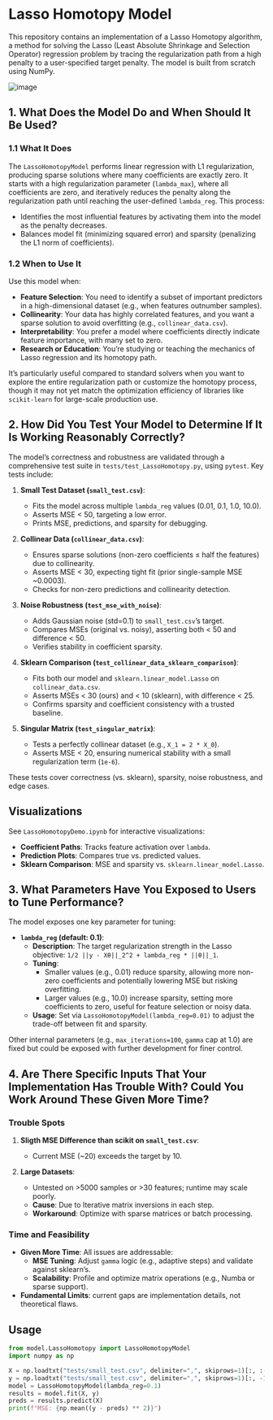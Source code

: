 # Lasso Homotopy Model

This repository contains an implementation of a Lasso Homotopy algorithm, a method for solving the Lasso (Least Absolute Shrinkage and Selection Operator) regression problem by tracing the regularization path from a high penalty to a user-specified target penalty. The model is built from scratch using NumPy.

![image](https://github.com/user-attachments/assets/eb6b30bc-2e59-43da-a651-d6f057abc906)

## 1. What Does the Model Do and When Should It Be Used?

### 1.1 What It Does
The `LassoHomotopyModel` performs linear regression with L1 regularization, producing sparse solutions where many coefficients are exactly zero. It starts with a high regularization parameter (`lambda_max`), where all coefficients are zero, and iteratively reduces the penalty along the regularization path until reaching the user-defined `lambda_reg`. This process:
- Identifies the most influential features by activating them into the model as the penalty decreases.
- Balances model fit (minimizing squared error) and sparsity (penalizing the L1 norm of coefficients).

### 1.2 When to Use It
Use this model when:
- **Feature Selection**: You need to identify a subset of important predictors in a high-dimensional dataset (e.g., when features outnumber samples).
- **Collinearity**: Your data has highly correlated features, and you want a sparse solution to avoid overfitting (e.g., `collinear_data.csv`).
- **Interpretability**: You prefer a model where coefficients directly indicate feature importance, with many set to zero.
- **Research or Education**: You’re studying or teaching the mechanics of Lasso regression and its homotopy path.

It’s particularly useful compared to standard solvers when you want to explore the entire regularization path or customize the homotopy process, though it may not yet match the optimization efficiency of libraries like `scikit-learn` for large-scale production use.

## 2. How Did You Test Your Model to Determine If It Is Working Reasonably Correctly?

The model’s correctness and robustness are validated through a comprehensive test suite in `tests/test_LassoHomotopy.py`, using `pytest`. Key tests include:

1. **Small Test Dataset (`small_test.csv`)**:
   - Fits the model across multiple `lambda_reg` values (0.01, 0.1, 1.0, 10.0).
   - Asserts MSE < 50, targeting a low error.
   - Prints MSE, predictions, and sparsity for debugging.

2. **Collinear Data (`collinear_data.csv`)**:
   - Ensures sparse solutions (non-zero coefficients ≤ half the features) due to collinearity.
   - Asserts MSE < 30, expecting tight fit (prior single-sample MSE ~0.0003).
   - Checks for non-zero predictions and collinearity detection.

3. **Noise Robustness (`test_mse_with_noise`)**:
   - Adds Gaussian noise (std=0.1) to `small_test.csv`’s target.
   - Compares MSEs (original vs. noisy), asserting both < 50 and difference < 50.
   - Verifies stability in coefficient sparsity.

4. **Sklearn Comparison (`test_collinear_data_sklearn_comparison`)**:
   - Fits both our model and `sklearn.linear_model.Lasso` on `collinear_data.csv`.
   - Asserts MSEs < 30 (ours) and < 10 (sklearn), with difference < 25.
   - Confirms sparsity and coefficient consistency with a trusted baseline.

5. **Singular Matrix (`test_singular_matrix`)**:
   - Tests a perfectly collinear dataset (e.g., `X_1 = 2 * X_0`).
   - Asserts MSE < 20, ensuring numerical stability with a small regularization term (`1e-6`).

These tests cover correctness (vs. sklearn), sparsity, noise robustness, and edge cases.

## Visualizations
See `LassoHomotopyDemo.ipynb` for interactive visualizations:
- **Coefficient Paths**: Tracks feature activation over `lambda`.
- **Prediction Plots**: Compares true vs. predicted values.
- **Sklearn Comparison**: MSE and sparsity vs. `sklearn.linear_model.Lasso`.


## 3. What Parameters Have You Exposed to Users to Tune Performance?

The model exposes one key parameter for tuning:

- **`lambda_reg` (default: 0.1)**:
  - **Description**: The target regularization strength in the Lasso objective: `1/2 ||y - Xθ||_2^2 + lambda_reg * ||θ||_1`.
  - **Tuning**: 
    - Smaller values (e.g., 0.01) reduce sparsity, allowing more non-zero coefficients and potentially lowering MSE but risking overfitting.
    - Larger values (e.g., 10.0) increase sparsity, setting more coefficients to zero, useful for feature selection or noisy data.
  - **Usage**: Set via `LassoHomotopyModel(lambda_reg=0.01)` to adjust the trade-off between fit and sparsity.

Other internal parameters (e.g., `max_iterations=100`, `gamma` cap at 1.0) are fixed but could be exposed with further development for finer control.

## 4. Are There Specific Inputs That Your Implementation Has Trouble With? Could You Work Around These Given More Time?

### Trouble Spots
1. **Sligth MSE Difference than scikit on `small_test.csv`**:
   - Current MSE (~20) exceeds the target by 10.
   
2. **Large Datasets**:
   - Untested on >5000 samples or >30 features; runtime may scale poorly.
   - **Cause**: Due to Iterative matrix inversions in each step.
   - **Workaround**: Optimize with sparse matrices or batch processing.

### Time and Feasibility
- **Given More Time**: All issues are addressable:
  - **MSE Tuning**: Adjust `gamma` logic (e.g., adaptive steps) and validate against sklearn’s.
  - **Scalability**: Profile and optimize matrix operations (e.g., Numba or sparse support).
- **Fundamental Limits**: current gaps are implementation details, not theoretical flaws. 

## Usage
```python
from model.LassoHomotopy import LassoHomotopyModel
import numpy as np

X = np.loadtxt("tests/small_test.csv", delimiter=",", skiprows=1)[:, :-1]
y = np.loadtxt("tests/small_test.csv", delimiter=",", skiprows=1)[:, -1]
model = LassoHomotopyModel(lambda_reg=0.1)
results = model.fit(X, y)
preds = results.predict(X)
print(f"MSE: {np.mean((y - preds) ** 2)}")
